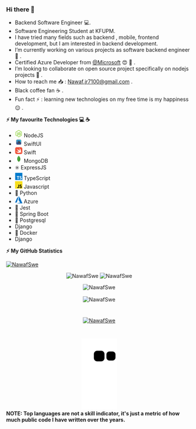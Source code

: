 ### Hi there 👋

<!-- **NawafSwe/NawafSwe** is a ✨ _special_ ✨ repository because its `README.md` (this file) appears on your GitHub profile. !-->
- Backend Software Engineer 💻.
- Software Engineering Student at KFUPM.
- I have tried many fields such as backend , mobile, frontend development, but I am interested in backend development.
- I’m currently working on various projects as software backend engineer 🔭 .
- Certified Azure Developer from <a href="https://github.com/microsoft">@Microsoft</a> 😍 🌱 .
- I’m looking to collaborate on open source project specifically on nodejs projects 👯 .
- How to reach me 📥 : Nawaf.jr7100@gmail.com .
- Black coffee fan ☕️ .
- Fun fact ⚡ : learning new technologies on my free time is my happiness 😌 .

<!--  Tech I use !-->
<b> ⚡️ My favourite Technologies 💻 ☕️</b>
<div>
  <ul>
    
<li><img height="20px" width="20px" src="Assessts/Nodejs.webp" alt="Nodejs" />   NodeJS</li>
<li><img height="20px" width="20px" src="Assessts/swiftui.png" alt="swiftUI" />  SwiftUI</li>
<li><img height="20px" width="20px" src="Assessts/swift.png" alt="swift" />  Swift</li>
<li><img height="20px" width="20px" src="Assessts/mongdb.png" alt="mongodb" />   MongoDB </li>
<li>✳️ ExpressJS</li>
<li><img height="20px" width="20px" src="Assessts/ts.png" alt="ts"/>  TypeScript</li>
<li><img height="20px" width="20px" src="Assessts/js.png" alt="js" />   Javascript</li>
<li>🐍    Python</li>
<li><img height="20px" width="20px" src="Assessts/azure-1.svg"/ alt="azure">  Azure</li>
    <li>🧪 Jest </li>
    <li>🍃 Spring Boot</li>
    <li>📀 Postgresql</li>
    <li>Django</li>
    <li>🐳 Docker</li>
    <li>Django</li>
  </ul>
</div>

<b>⚡ My GitHub Statistics</b>  
<p align="left"> 
  <a href="https://github.com/ryo-ma/github-profile-trophy">
    <img src="https://github-profile-trophy.vercel.app/?username=NawafSwe&theme=onedark&margin-w=15&margin-h=15&column=7" alt="NawafSwe" />
  </a> 
</p>
 
<p align="center">
<img height="180em" src="https://mz-github-stats.vercel.app/api?username=NawafSwe&show_icons=true&hide_border=true&theme=radical" alt="NawafSwe"/>

<!-- Most Used Languages -->
<img height="180em" src="https://mz-github-stats.vercel.app/api/top-langs/?username=NawafSwe&show_icons=true&hide_border=true&layout=compact&langs_count=8&theme=radical" alt="NawafSwe"/>

  <p align="center"> 
  <div  align="center">
    <img src="https://activity-graph.herokuapp.com/graph?username=nawafswe&theme=xcode" alt="NawafSwe"/>
</div>

</p>
 <p align="center"> 
  <img align="center" width="450"  src="https://github-readme-streak-stats.herokuapp.com/?user=NawafSwe&theme=dark" alt="NawafSwe" /> 

</p>

<div align="center" style="margin: 40px 40px">
    <a href="https://github.com/topdev0729/github-profile-views-counter">
        <img width="175px" src="https://komarev.com/ghpvc/?username=nawafswe&color=0A0A0A" alt="NawafSwe">
    </a>
  </div>
  <div  align="center"> <img src="https://raw.githubusercontent.com/muhiqsimui/muhiqsimui/output/github-contribution-grid-snake.svg" alt="NawafSwe"/></div>
<footer> <strong>
  NOTE: Top languages are not a skill indicator, it's just a metric of how much public code I have written over the years.
</strong> </footer>

</p>
